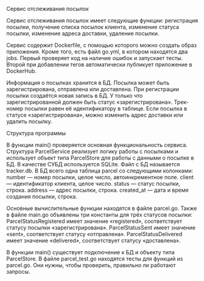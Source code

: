 Сервис отслеживания посылок

Сервис отслеживания посылок имеет следующие функции:
регистрация посылки,
получение списка посылок клиента,
изменение статуса посылки,
изменение адреса доставки,
удаление посылки.

Сервис содержит Dockerfile, с помощью которого можно создать образ приложения. Кроме того, есть файл go.yml, в котором находятся два jobs.
Первый проверяет код на наличие ошибок и запускает тесты.
Второй при добавлении тегов автоматически публикует приложение в DockerHub.

Информация о посылках хранится в БД. Посылка может быть зарегистрирована, отправлена или доставлена. 
При регистрации посылки создаётся новая запись в БД. 
У только что зарегистрированной должен быть статус «зарегистрирована». Трек-номер посылки равен её идентификатору в таблице. 
Если посылка в статусе «зарегистрирована», можно изменить адрес доставки или удалить посылку.

Структура программы

В функции main() проверяется основная функциональность сервиса. Структура ParcelService реализует логику работы с посылками и использует объект типа ParcelStore для работы с данными о посылке в БД.
В качестве СУБД используется SQLite. Файл с БД называется tracker.db. В БД всего одна таблица parcel со следующими колонками:
number — номер посылки, целое число, автоинкрементное поле.
client — идентификатор клиента, целое число.
status — статус посылки, строка.
address — адрес посылки, строка.
created_at — дата и время создания посылки, строка.

Основные вычислительные функции находятся в файле parcel.go. Также в файле main.go объявлены три константы для трёх статусов посылки:
ParcelStatusRegistered имеет значение «registered», соответствует статусу посылки «зарегистрирована».
ParcelStatusSent имеет значение «sent», соответствует статусу «отправлена».
ParcelStatusDelivered имеет значение «delivered», соответствует статусу «доставлена».

В функции main() существует подключение к БД и объекту типа ParcelStore.
В файле parcel_test.go находятся тесты для функций из parcel.go. Они нужны, чтобы проверить, правильно ли работают запросы. 
